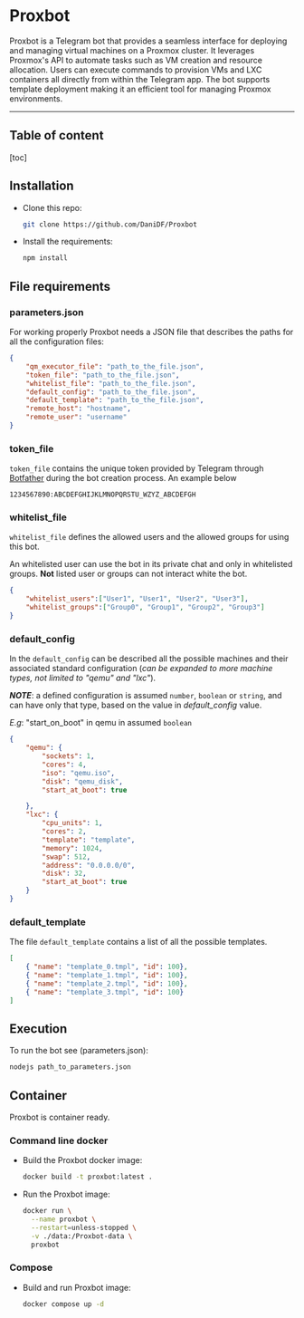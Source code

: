# Proxbot

Proxbot is a Telegram bot that provides a seamless interface for deploying and managing virtual machines on a Proxmox cluster. It leverages Proxmox's API to automate tasks such as VM creation and resource allocation. Users can execute commands to provision VMs and LXC containers all directly from within the Telegram app. The bot supports template deployment making it an efficient tool for managing Proxmox environments.

___



## Table of content

[toc]

## Installation

* Clone this repo:

  ```sh
  git clone https://github.com/DaniDF/Proxbot
  ```

* Install the requirements:

  ```sh
  npm install
  ```

  

## File requirements

### parameters.json

For working properly Proxbot needs a JSON file that describes the paths for all the configuration files:

```json
{
    "qm_executor_file": "path_to_the_file.json",
    "token_file": "path_to_the_file.json",
    "whitelist_file": "path_to_the_file.json",
    "default_config": "path_to_the_file.json",
    "default_template": "path_to_the_file.json",
    "remote_host": "hostname",
    "remote_user": "username"
}
```

### token_file

<code>token_file</code> contains the unique token provided by Telegram through [Botfather][botfather_link] during the bot creation process. An example below

```
1234567890:ABCDEFGHIJKLMNOPQRSTU_WZYZ_ABCDEFGH
```

[botfather_link]: https://telegram.me/BotFather "Botfather - Telegram.org"

### whitelist_file

<code>whitelist_file</code> defines the allowed users and the allowed groups for using this bot.

An whitelisted user can use the bot in its private chat and only in whitelisted groups. **Not** listed user or groups can not interact white the bot.

```json
{
    "whitelist_users":["User1", "User1", "User2", "User3"],
    "whitelist_groups":["Group0", "Group1", "Group2", "Group3"]
}
```

### default_config

In the <code>default_config</code> can be described all the possible machines and their associated standard configuration (*can be expanded to more machine types, not limited to "qemu" and "lxc"*).

***NOTE***: a defined configuration is assumed <code>number</code>, <code>boolean</code> or <code>string</code>, and can have only that type, based on the value in *default_config* value.

*E.g*: "start_on_boot" in qemu in assumed <code>boolean</code>

```json
{
    "qemu": {
        "sockets": 1,
        "cores": 4,
        "iso": "qemu.iso",
        "disk": "qemu_disk",
        "start_at_boot": true

    },
    "lxc": {
        "cpu_units": 1,
        "cores": 2,
        "template": "template",
        "memory": 1024,
        "swap": 512,
        "address": "0.0.0.0/0",
        "disk": 32,
        "start_at_boot": true
    }
}
```

### default_template

The file <code>default_template</code> contains a list of all the possible templates.

```json
[
    { "name": "template_0.tmpl", "id": 100},
    { "name": "template_1.tmpl", "id": 100},
    { "name": "template_2.tmpl", "id": 100},
    { "name": "template_3.tmpl", "id": 100}
]
```



## Execution

To run the bot see (parameters.json):

```sh
nodejs path_to_parameters.json
```



## Container

Proxbot is container ready.

### Command line docker

* Build the Proxbot docker image:

  ```sh
  docker build -t proxbot:latest .
  ```

* Run the Proxbot image:

  ```sh
  docker run \
  	--name proxbot \
  	--restart=unless-stopped \
  	-v ./data:/Proxbot-data \
  	proxbot
  ```

  

### Compose

* Build and run Proxbot image:

  ```sh
  docker compose up -d
  ```

  


